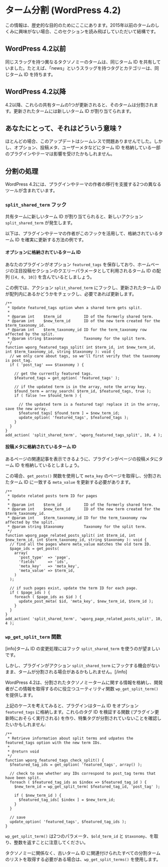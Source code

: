 <!-- 
# Term Splitting (WordPress 4.2)
 -->
# ターム分割 (WordPress 4.2)

<!-- 
This information is here for historical purposes. If you're not interested in how terms worked prior to 2015, you can skip this section.
 -->
この情報は、歴史的な目的のためにここにあります。2015年以前のタームのしくみに興味がない場合、このセクションを読み飛ばしていただいて結構です。

<!-- 
## Prior to WordPress 4.2
 -->
## WordPress 4.2以前

<!-- 
Terms in different taxonomies with the same slug shared a single term ID. For instance, a tag and a category with the slug "news" had the same term ID.
 -->
同じスラッグを持つ異なるタクソノミーのタームは、同じターム ID を共有していました。たとえば、「news」というスラッグを持つタグとカテゴリーは、同じターム ID を持ちます。

<!-- 
## WordPress 4.2+
 -->
## WordPress 4.2以降

<!-- 
Beginning with 4.2, when one of these shared terms is updated, it will be split: the updated term will be assigned a new term ID.
 -->
4.2以降、これらの共有タームの1つが更新されると、そのタームは分割されます。更新されたタームには新しいターム ID が割り当てられます。

<!-- 
## What does it mean for you?
 -->
## あなたにとって、それはどういう意味 ?

<!-- 
In the vast majority of situations, this update was seamless and uneventful. However, some plugins and themes who store term IDs in options, post meta, user meta, or elsewhere might have been affected.
 -->
ほとんどの場合、このアップデートはシームレスで問題ありませんでした。しかし、オプション、投稿メタ、ユーザーメタなどにターム ID を格納している一部のプラグインやテーマは影響を受けたかもしれません。

<!-- 
## Handling the Split
 -->
## 分割の処理

<!-- 
WordPress 4.2 includes two different tools to help authors of plugins and themes with the transition.
 -->
WordPress 4.2には、プラグインやテーマの作者の移行を支援する2つの異なるツールが含まれています。

<!-- 
### The `split_shared_term` hook
 -->
### `split_shared_term` フック

<!-- 
When a shared term is assigned a new term ID, a new `split_shared_term` action is fired.
 -->
共有タームに新しいターム ID が割り当てられると、新しいアクション `split_shared_term` が発生します。

<!-- 
Here are a few examples of how plugin and theme authors can leverage this hook to ensure that stored term IDs are updated.
 -->
以下は、プラグインやテーマの作者がこのフックを活用して、格納されているターム ID を確実に更新する方法の例です。

<!-- 
#### Term ID stored in an option
 -->
#### オプションに格納されているターム ID

<!-- 
Let's say your plugin stores an option called `featured_tags` that contains an array of term IDs (`[4, 6, 10]`) that serve as the query parameter for your homepage featured posts section.
 -->
あなたのプラグインがオプション `featured_tags` を保存しており、ホームページの注目投稿セクションのクエリーパラメータとして利用されるターム ID の配列 (`[4, 6, 10]`) を含んでいるとしましょう。

<!-- 
In this example, you'll hook to `split_shared_term` action, check whether the updated term ID is in the array, and update if necessary.
 -->
この例では、アクション `split_shared_term` にフックし、更新されたターム ID が配列内にあるかどうかをチェックし、必要であれば更新します。

```
/**
 * Update featured_tags option when a shared term gets split.
 *
 * @param int    $term_id          ID of the formerly shared term.
 * @param int    $new_term_id      ID of the new term created for the $term_taxonomy_id.
 * @param int    $term_taxonomy_id ID for the term_taxonomy row affected by the split.
 * @param string $taxonomy         Taxonomy for the split term.
 */
function wporg_featured_tags_split( int $term_id, int $new_term_id, int $term_taxonomy_id, string $taxonomy ): void {
  // we only care about tags, so we'll first verify that the taxonomy is post_tag.
  if ( 'post_tag' === $taxonomy ) {

    // get the currently featured tags.
    $featured_tags = get_option( 'featured_tags' );

    // if the updated term is in the array, note the array key.
    $found_term = array_search( $term_id, $featured_tags, true );
    if ( false !== $found_term ) {

      // the updated term is a featured tag! replace it in the array, save the new array.
      $featured_tags[ $found_term ] = $new_term_id;
      update_option( 'featured_tags', $featured_tags );
    }
  }
}
add_action( 'split_shared_term', 'wporg_featured_tags_split', 10, 4 );
```

<!-- 
#### Term ID stored in post meta
 -->
#### 投稿メタに格納されているターム ID

<!-- 
Let's say your plugin stores a term ID in post meta for pages so that you can show related posts for a certain page.
 -->
あるページの関連記事を表示できるように、プラグインがページの投稿メタにターム ID を格納しているとしましょう。

<!-- 
In this case, you need to use the `get_posts()` function to get the pages with your `meta_key` and update the `meta_value` matching the split term ID.
 -->
この場合、`get_posts()` 関数を使用して `meta_key` のページを取得し、分割されたターム ID に一致する `meta_value` を更新する必要があります。

```
/**
 * Update related posts term ID for pages
 *
 * @param int    $term_id          ID of the formerly shared term.
 * @param int    $new_term_id      ID of the new term created for the $term_taxonomy_id.
 * @param int    $term_taxonomy_id ID for the term_taxonomy row affected by the split.
 * @param string $taxonomy         Taxonomy for the split term.
 */
function wporg_page_related_posts_split( int $term_id, int $new_term_id, int $term_taxonomy_id, string $taxonomy ): void {
  // find all the pages where meta_value matches the old term ID.
  $page_ids = get_posts(
    array(
      'post_type'  => 'page',
      'fields'     => 'ids',
      'meta_key'   => 'meta_key',
      'meta_value' => $term_id,
    )
  );

  // if such pages exist, update the term ID for each page.
  if ( $page_ids ) {
    foreach ( $page_ids as $id ) {
      update_post_meta( $id, 'meta_key', $new_term_id, $term_id );
    }
  }
}
add_action( 'split_shared_term', 'wporg_page_related_posts_split', 10, 4 );
```

<!-- 
### The `wp_get_split_term` function
 -->
### `wp_get_split_term` 関数

<!-- 
[info]Using the `split_shared_term` hook is the preferred method for processing Term ID changes.
 -->
[info]ターム ID の変更処理にはフック `split_shared_term` を使うのが望ましいです。

<!-- 
However, there may be cases where Terms are split without your plugin having a chance to hook to the `split_shared_term` action.[/info]
 -->
しかし、プラグインがアクション `split_shared_term` にフックする機会がないまま、タームが分割される場合があるかもしれません。[/info]

<!-- 
WordPress 4.2 stores information about taxonomy terms that have been split, and provides the `wp_get_split_term()` utility function to help developers retrieve this information.
 -->
WordPress 4.2は、分割されたタクソノミータームに関する情報を格納し、開発者がこの情報を取得するのに役立つユーティリティ関数 `wp_get_split_term()` を提供します。

<!-- 
Consider the case above, where your plugin stores term IDs in an option named `featured_tags`. You may want to build a function that validates these tag IDs (perhaps to be run on plugin update), to be sure that none of the featured tags has been split:
 -->
上記のケースを考えてみると、プラグインはターム ID をオプション `featured_tags` に格納します。これらのタグ ID を検証する関数 (プラグイン更新時におそらく実行される) を作り、特集タグが分割されていないことを確認したいかもしれません:

```
/**
 * Retrieve information about split terms and udpates the featured_tags option with the new term IDs.
 *
 * @return void
 */
function wporg_featured_tags_check_split() {
  $featured_tag_ids = get_option( 'featured_tags', array() );

  // check to see whether any IDs correspond to post_tag terms that have been split.
  foreach ( $featured_tag_ids as $index => $featured_tag_id ) {
    $new_term_id = wp_get_split_term( $featured_tag_id, 'post_tag' );

    if ( $new_term_id ) {
      $featured_tag_ids[ $index ] = $new_term_id;
    }
  }

  // save
  update_option( 'featured_tags', $featured_tag_ids );
}
```

<!-- 
Note that `wp_get_split_term()` takes two parameters, `$old_term_id` and `$taxonomy` and returns an integer.
 -->
`wp_get_split_term()` は2つのパラメータ、`$old_term_id` と `$taxonomy`、を取り、整数を返すことに注意してください。

<!-- 
If you need to retrieve a list of all split terms associated with an old Term ID, regardless of taxonomy, use `wp_get_split_terms()`.
 -->
タクソノミーに関係なく、古いターム ID に関連付けられたすべての分割タームのリストを取得する必要がある場合は、`wp_get_split_terms()` を使用します。